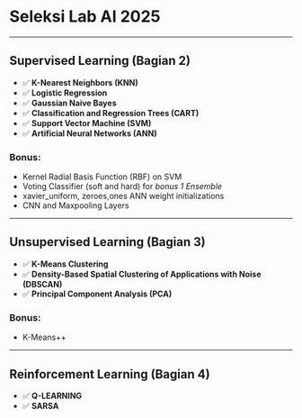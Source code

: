 # Seleksi Lab AI 2025

---

## Supervised Learning (Bagian 2)

- ✅ **K-Nearest Neighbors (KNN)**
- ✅ **Logistic Regression**
- ✅ **Gaussian Naive Bayes**
- ✅ **Classification and Regression Trees (CART)**
- ✅ **Support Vector Machine (SVM)**
- ✅ **Artificial Neural Networks (ANN)**

### Bonus:

- Kernel Radial Basis Function (RBF) on SVM
- Voting Classifier (soft and hard) for _bonus 1 Ensemble_
- xavier_uniform, zeroes,ones ANN weight initializations
- CNN and Maxpooling Layers

---

## Unsupervised Learning (Bagian 3)

- ✅ **K-Means Clustering**
- ✅ **Density-Based Spatial Clustering of Applications with Noise (DBSCAN)**
- ✅ **Principal Component Analysis (PCA)**

### Bonus:

- K-Means++

---

## Reinforcement Learning (Bagian 4)

- ✅ **Q-LEARNING**
- ✅ **SARSA**
